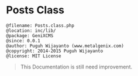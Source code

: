 # Posts Class

```
@filename: Posts.class.php
@location: inc/lib/
@package: GeniXCMS
@since: 0.0.1
@author: Puguh Wijayanto (www.metalgenix.com)
@copyright: 2014-2015 Puguh Wijayanto
@license: MIT License
```

> This Documentation is still need improvement.

